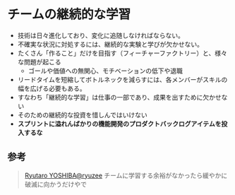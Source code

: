 # チームの継続的な学習

- 技術は日々進化しており、変化に追随しなければならない。
- 不確実な状況に対処するには、継続的な実験と学びが欠かせない。
- たくさん「作ること」だけを目指す（フィーチャーファクトリー）と、様々な問題が起こる
  - ゴールや価値への無関心、モチベーションの低下や退職
- リードタイムを短縮してボトルネックを減らすには、各メンバーがスキルの幅を広げる必要もある。
- すなわち「継続的な学習」は仕事の一部であり、成果を出すために欠かせない
- そのための継続的な投資を惜しんではいけない
- **スプリントに溢れんばかりの機能開発のプロダクトバックログアイテムを投入するな**

## 参考

> [Ryutaro YOSHIBA@ryuzee](https://x.com/ryuzee/status/1905816700982890881)
> チームに学習する余裕がなかったら緩やかに破滅に向かうだけやで
